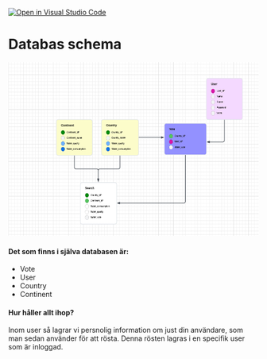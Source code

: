 [![Open in Visual Studio Code](https://classroom.github.com/assets/open-in-vscode-c66648af7eb3fe8bc4f294546bfd86ef473780cde1dea487d3c4ff354943c9ae.svg)](https://classroom.github.com/online_ide?assignment_repo_id=9883251&assignment_repo_type=AssignmentRepo)

# Databas schema
<img src="https://github.com/abbindustrigymnasium/fn-projekt-4/blob/main/databas%20schema.png" width="600" height="350">

#### Det som finns i själva databasen är:
* Vote
* User
* Country
* Continent
#### Hur håller allt ihop?
Inom user så lagrar vi persnolig information om just din användare, som man sedan använder för att rösta. Denna rösten lagras i en specifik user som är inloggad.
